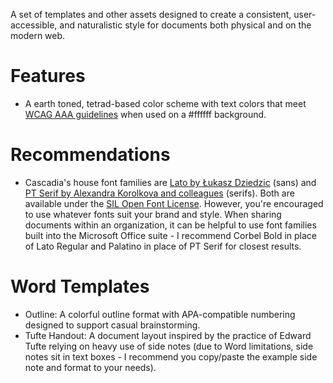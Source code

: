 A set of templates and other assets designed to create a consistent, user-accessible, and naturalistic style for documents both physical and on the modern web.

# Features
- A earth toned, tetrad-based color scheme with text colors that meet [WCAG AAA guidelines](http://colorsafe.co/) when used on a #ffffff background.

# Recommendations 
- Cascadia's house font families are [Lato by Łukasz Dziedzic](http://www.latofonts.com/lato-free-fonts/) (sans) and [PT Serif by Alexandra Korolkova and colleagues](https://old.paratype.com/public/) (serifs). Both are available under the [SIL Open Font License](https://scripts.sil.org/cms/scripts/page.php?item_id=OFL_web).  However, you're encouraged to use whatever fonts suit your brand and style. When sharing documents within an organization, it can be helpful to use font families built into the Microsoft Office suite - I recommend Corbel Bold in place of Lato Regular and Palatino in place of PT Serif for closest results.

# Word Templates
- Outline: A colorful outline format with APA-compatible numbering designed to support casual brainstorming.
- Tufte Handout: A document layout inspired by the practice of Edward Tufte relying on heavy use of side notes (due to Word limitations, side notes sit in text boxes - I recommend you copy/paste the example side note and format to your needs).


